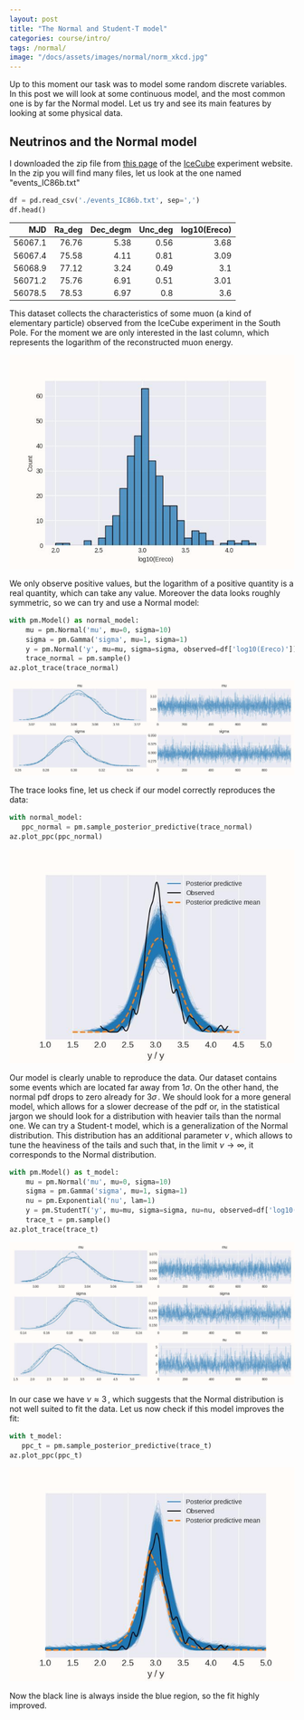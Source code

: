 ```yaml
---
layout: post
title: "The Normal and Student-T model"
categories: course/intro/
tags: /normal/
image: "/docs/assets/images/normal/norm_xkcd.jpg"
---
```


Up to this moment our task was to model some random discrete variables. 
In this post we will look at some continuous model, and the most common one
is by far the Normal model.
Let us try and see its main features by looking at some physical data.

## Neutrinos and the Normal model
I downloaded the zip file from [this page](https://icecube.wisc.edu/data-releases/2018/07/icecube-data-from-2008-to-2017-related-to-analysis-of-txs-0506056/)
of the [IceCube](https://it.wikipedia.org/wiki/IceCube) experiment website.
In the zip you will find many files, let us look at the one named "events_IC86b.txt"

```python
df = pd.read_csv('./events_IC86b.txt', sep=',')
df.head()
```

|     MJD |Ra_deg | Dec_degm |           Unc_deg |   log10(Ereco) |
|--------:|------:|---------:|------------------:|---------------:|
| 56067.1 | 76.76 |     5.38 |              0.56 |           3.68 |
| 56067.4 | 75.58 |     4.11 |              0.81 |           3.09 |
| 56068.9 | 77.12 |     3.24 |              0.49 |           3.1  |
| 56071.2 | 75.76 |     6.91 |              0.51 |           3.01 |
| 56078.5 | 78.53 |     6.97 |              0.8  |           3.6  |



This dataset collects the characteristics of some muon (a kind of elementary particle)
observed from the IceCube experiment in the South Pole.
For the moment we are only interested in the last column, which represents
the logarithm of the reconstructed muon energy.


![muon log energy](/docs/assets/images/normal/neutrinos_hist.jpg)

We only observe positive values, but the logarithm of a positive quantity is a real quantity, which can take any value.
Moreover the data looks roughly symmetric, so we can try and use a Normal model:

```python
with pm.Model() as normal_model:
    mu = pm.Normal('mu', mu=0, sigma=10)
    sigma = pm.Gamma('sigma', mu=1, sigma=1)
    y = pm.Normal('y', mu=mu, sigma=sigma, observed=df['log10(Ereco)'])
    trace_normal = pm.sample()
az.plot_trace(trace_normal)
```


![Normal model trace](/docs/assets/images/normal/trace_neutrinos_normal.jpg)

The trace looks fine, let us check if our model correctly reproduces the data:

```python
with normal_model:
   ppc_normal = pm.sample_posterior_predictive(trace_normal)
az.plot_ppc(ppc_normal)
```

![Normal model ppc](/docs/assets/images/normal/ppc_neutrinos_normal.jpg)

Our model is clearly unable to reproduce the data.
Our dataset contains some events which are located far away from $1\sigma$.
On the other hand, the normal pdf drops to zero already for $3\sigma\,.$
We should look for a more general model, which allows for a slower decrease of the pdf or,
in the statistical jargon we should look for a distribution with heavier tails than the normal one.
We can try a Student-t model, which is a generalization of the Normal distribution.
This distribution has an additional parameter $\nu\,,$ which allows to tune the heaviness of the tails 
and such that, in the limit $\nu \rightarrow \infty$, it corresponds to the Normal distribution.

```python
with pm.Model() as t_model:
    mu = pm.Normal('mu', mu=0, sigma=10)
    sigma = pm.Gamma('sigma', mu=1, sigma=1)
    nu = pm.Exponential('nu', lam=1)
    y = pm.StudentT('y', mu=mu, sigma=sigma, nu=nu, observed=df['log10(Ereco)'])
    trace_t = pm.sample()
az.plot_trace(trace_t)
```

![Student-t model trace](/docs/assets/images/normal/trace_neutrinos_t.jpg)

In our case we have $\nu \approx 3\,,$ which suggests that the Normal distribution
is not well suited to fit the data.
Let us now check if this model improves the fit:

```python
with t_model:
   ppc_t = pm.sample_posterior_predictive(trace_t)
az.plot_ppc(ppc_t)
```

![Student-t model ppc](/docs/assets/images/normal/ppc_neutrinos_t.jpg)

Now the black line is always inside the blue region, so the fit highly improved.

